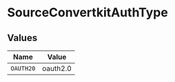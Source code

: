 # SourceConvertkitAuthType


## Values

| Name      | Value     |
| --------- | --------- |
| `OAUTH20` | oauth2.0  |